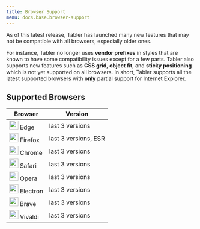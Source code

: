 ```yaml
---
title: Browser Support
menu: docs.base.browser-support
---
```


As of this latest release, Tabler has launched many new features that may not be compatible with all browsers, especially older ones.

For instance, Tabler no longer uses **vendor prefixes** in styles that are known to have some compatibility issues except for a few parts. Tabler also supports new features such as **CSS grid**, **object fit**, and **sticky positioning** which is not yet supported on all browsers. In short, Tabler supports all the latest supported browsers with **only** partial support for Internet Explorer.

## Supported Browsers

Browser|Version
---|----------
<img src="/static/browsers/edge.svg" width="24" height="24" class="me-2" /> Edge|last 3 versions
<img src="/static/browsers/firefox.svg" width="24" height="24" class="me-2" /> Firefox|last 3 versions, ESR
<img src="/static/browsers/chrome.svg" width="24" height="24" class="me-2" /> Chrome|last 3 versions
<img src="/static/browsers/safari.svg" width="24" height="24" class="me-2" /> Safari|last 3 versions
<img src="/static/browsers/opera.svg" width="24" height="24" class="me-2" /> Opera|last 3 versions
<img src="/static/browsers/electron.svg" width="24" height="24" class="me-2" /> Electron|last 3 versions
<img src="/static/browsers/brave.svg" width="24" height="24" class="me-2" /> Brave|last 3 versions
<img src="/static/browsers/vivaldi.svg" width="24" height="24" class="me-2" /> Vivaldi|last 3 versions